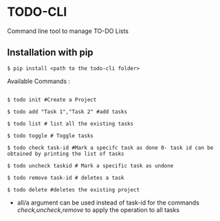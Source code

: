# TODO-CLI
Command line tool to manage TO-DO Lists

## Installation with pip

```console
$ pip install <path to the todo-cli folder>
```

Available Commands :
```console

$ todo init #Create a Project

$ todo add "Task 1","Task 2" #add tasks

$ todo list # list all the existing tasks

$ todo toggle # Toggle tasks

$ todo check task-id #Mark a specifc task as done 0- task id can be obtained by printing the list of tasks

$ todo uncheck taskid # Mark a specific task as undone

$ todo remove task-id # deletes a task

$ todo delete #deletes the existing project

```

* all/a argument can be used instead of task-id for the commands <i>check,uncheck,remove</i> to apply the operation to all tasks